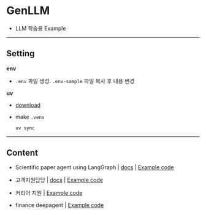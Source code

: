 # GenLLM

- LLM 학습용 Example

---

## Setting

**env**

- `.env` 파일 생성. `.env-sample` 파일 복사 후 내용 변경

**uv**

- [download](https://github.com/astral-sh/uv)

- make `.venv`

    ```bash
    uv sync
    ```

---

## Content

- Scientific paper agent using LangGraph | [docs](docs/example01.md) | [Example code](tutorials/example01.ipynb)

- 고객지원담당 | [docs](docs/example02.md) | [Example code](tutorials/example02.ipynb)

- 커리어 지원 | [Example code](tutorials/example03.ipynb)

- finance deepagent | [Example code](tutorials/example04.ipynb)